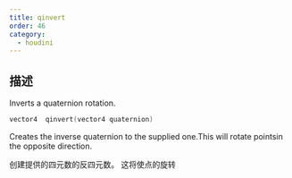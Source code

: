 ```yaml
---
title: qinvert
order: 46
category:
  - houdini
---
```

    
## 描述

Inverts a quaternion rotation.

```c
vector4  qinvert(vector4 quaternion)
```

Creates the inverse quaternion to the supplied one.This will rotate pointsin
the opposite direction.

创建提供的四元数的反四元数。 这将使点的旋转
